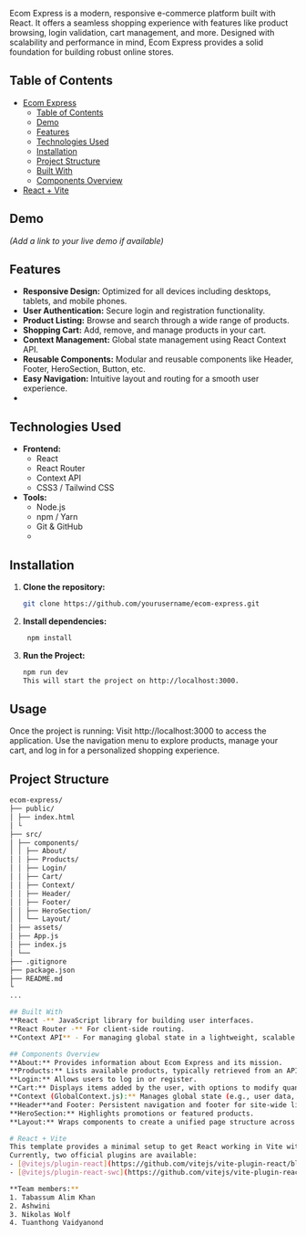 Ecom Express is a modern, responsive e-commerce platform built with React. It offers a seamless shopping experience with features like product browsing, login validation, cart management, and more. Designed with scalability and performance in mind, Ecom Express provides a solid foundation for building robust online stores.


## Table of Contents
- [Ecom Express](#ecom-express)
  - [Table of Contents](#table-of-contents)
  - [Demo](#demo)
  - [Features](#features)
  - [Technologies Used](#technologies-used)
  - [Installation](#installation)
  - [Project Structure](#project-structure)
  - [Built With](#built-with)
  - [Components Overview](#components-overview)
- [React + Vite](#react--vite)

## Demo
_(Add a link to your live demo if available)_


## Features
- **Responsive Design:** Optimized for all devices including desktops, tablets, and mobile phones.
- **User Authentication:** Secure login and registration functionality.
- **Product Listing:** Browse and search through a wide range of products.
- **Shopping Cart:** Add, remove, and manage products in your cart.
- **Context Management:** Global state management using React Context API.
- **Reusable Components:** Modular and reusable components like Header, Footer, HeroSection, Button, etc.
- **Easy Navigation:** Intuitive layout and routing for a smooth user experience.
- 
## Technologies Used
- **Frontend:**
  - React
  - React Router
  - Context API
  - CSS3 / Tailwind CSS
- **Tools:**
  - Node.js
  - npm / Yarn
  - Git & GitHub
  - 
## Installation

1. **Clone the repository:**
   ```bash
   git clone https://github.com/yourusername/ecom-express.git
   ```
2. **Install dependencies:**
   ```bash
    npm install
   ```
3. **Run the Project:**
   ```bash
   npm run dev
   This will start the project on http://localhost:3000.
   ```
## Usage
Once the project is running:
Visit http://localhost:3000 to access the application.
Use the navigation menu to explore products, manage your cart, and log in for a personalized shopping experience.
## Project Structure

  ```bash
ecom-express/
├── public/
│ ├── index.html
│ └
├── src/
│ ├── components/
│ │ ├── About/
│ │ ├── Products/
│ │ ├── Login/
│ │ ├── Cart/
│ │ ├── Context/
│ │ ├── Header/
│ │ ├── Footer/
│ │ ├── HeroSection/
│ │ └── Layout/
│ ├── assets/
│ ├── App.js
│ ├── index.js
│ └── 
├── .gitignore
├── package.json
├── README.md
└
...

## Built With
**React -** JavaScript library for building user interfaces.
**React Router -** For client-side routing.
**Context API** - For managing global state in a lightweight, scalable way.

## Components Overview
**About:** Provides information about Ecom Express and its mission.
**Products:** Lists available products, typically retrieved from an API or mock data source.
**Login:** Allows users to log in or register.
**Cart:** Displays items added by the user, with options to modify quantities or remove items.
**Context (GlobalContext.js):** Manages global state (e.g., user data, cart items) using the React Context API.
**Header**and Footer: Persistent navigation and footer for site-wide links and information.
**HeroSection:** Highlights promotions or featured products.
**Layout:** Wraps components to create a unified page structure across the site.

# React + Vite
This template provides a minimal setup to get React working in Vite with HMR and some ESLint rules.
Currently, two official plugins are available:
- [@vitejs/plugin-react](https://github.com/vitejs/vite-plugin-react/blob/main/packages/plugin-react/README.md) uses [Babel](https://babeljs.io/) for Fast Refresh
- [@vitejs/plugin-react-swc](https://github.com/vitejs/vite-plugin-react-swc) uses [SWC](https://swc.rs/) for Fast Refresh

**Team members:**
1. Tabassum Alim Khan
2. Ashwini
3. Nikolas Wolf
4. Tuanthong Vaidyanond